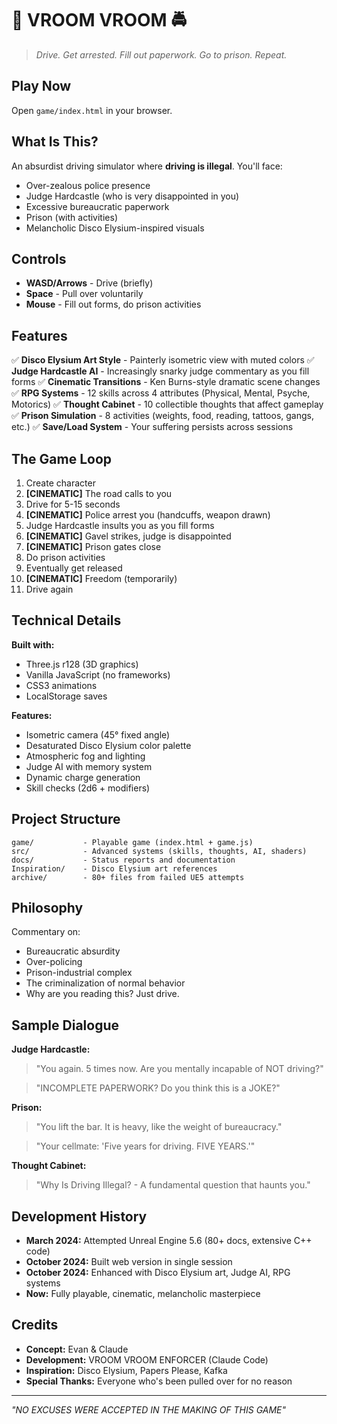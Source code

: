 # 🚗 VROOM VROOM 🚔

> *Drive. Get arrested. Fill out paperwork. Go to prison. Repeat.*

## Play Now

Open `game/index.html` in your browser.

## What Is This?

An absurdist driving simulator where **driving is illegal**. You'll face:
- Over-zealous police presence
- Judge Hardcastle (who is very disappointed in you)
- Excessive bureaucratic paperwork
- Prison (with activities)
- Melancholic Disco Elysium-inspired visuals

## Controls

- **WASD/Arrows** - Drive (briefly)
- **Space** - Pull over voluntarily
- **Mouse** - Fill out forms, do prison activities

## Features

✅ **Disco Elysium Art Style** - Painterly isometric view with muted colors
✅ **Judge Hardcastle AI** - Increasingly snarky judge commentary as you fill forms
✅ **Cinematic Transitions** - Ken Burns-style dramatic scene changes
✅ **RPG Systems** - 12 skills across 4 attributes (Physical, Mental, Psyche, Motorics)
✅ **Thought Cabinet** - 10 collectible thoughts that affect gameplay
✅ **Prison Simulation** - 8 activities (weights, food, reading, tattoos, gangs, etc.)
✅ **Save/Load System** - Your suffering persists across sessions

## The Game Loop

1. Create character
2. **[CINEMATIC]** The road calls to you
3. Drive for 5-15 seconds
4. **[CINEMATIC]** Police arrest you (handcuffs, weapon drawn)
5. Judge Hardcastle insults you as you fill forms
6. **[CINEMATIC]** Gavel strikes, judge is disappointed
7. **[CINEMATIC]** Prison gates close
8. Do prison activities
9. Eventually get released
10. **[CINEMATIC]** Freedom (temporarily)
11. Drive again

## Technical Details

**Built with:**
- Three.js r128 (3D graphics)
- Vanilla JavaScript (no frameworks)
- CSS3 animations
- LocalStorage saves

**Features:**
- Isometric camera (45° fixed angle)
- Desaturated Disco Elysium color palette
- Atmospheric fog and lighting
- Judge AI with memory system
- Dynamic charge generation
- Skill checks (2d6 + modifiers)

## Project Structure

```
game/           - Playable game (index.html + game.js)
src/            - Advanced systems (skills, thoughts, AI, shaders)
docs/           - Status reports and documentation
Inspiration/    - Disco Elysium art references
archive/        - 80+ files from failed UE5 attempts
```

## Philosophy

Commentary on:
- Bureaucratic absurdity
- Over-policing
- Prison-industrial complex
- The criminalization of normal behavior
- Why are you reading this? Just drive.

## Sample Dialogue

**Judge Hardcastle:**
> "You again. 5 times now. Are you mentally incapable of NOT driving?"

> "INCOMPLETE PAPERWORK? Do you think this is a JOKE?"

**Prison:**
> "You lift the bar. It is heavy, like the weight of bureaucracy."

> "Your cellmate: 'Five years for driving. FIVE YEARS.'"

**Thought Cabinet:**
> "Why Is Driving Illegal? - A fundamental question that haunts you."

## Development History

- **March 2024:** Attempted Unreal Engine 5.6 (80+ docs, extensive C++ code)
- **October 2024:** Built web version in single session
- **October 2024:** Enhanced with Disco Elysium art, Judge AI, RPG systems
- **Now:** Fully playable, cinematic, melancholic masterpiece

## Credits

- **Concept:** Evan & Claude
- **Development:** VROOM VROOM ENFORCER (Claude Code)
- **Inspiration:** Disco Elysium, Papers Please, Kafka
- **Special Thanks:** Everyone who's been pulled over for no reason

---

*"NO EXCUSES WERE ACCEPTED IN THE MAKING OF THIS GAME"*
